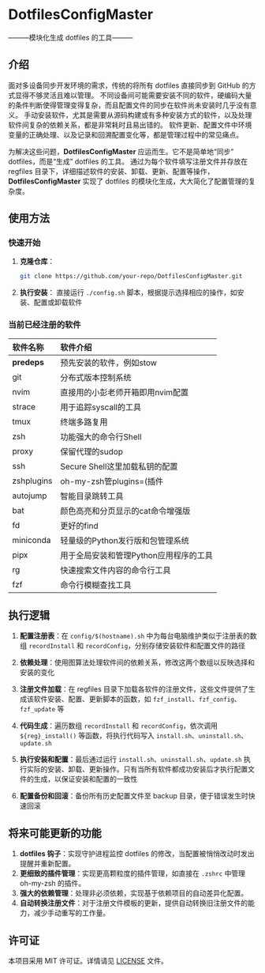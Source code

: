 # DotfilesConfigMaster

———模块化生成 dotfiles 的工具———

## 介绍

面对多设备同步开发环境的需求，传统的将所有 dotfiles 直接同步到 GitHub 的方式显得不够灵活且难以管理。
不同设备间可能需要安装不同的软件，硬编码大量的条件判断使得管理变得复杂，而且配置文件的同步在软件尚未安装时几乎没有意义。
手动安装软件，尤其是需要从源码构建或有多种安装方式的软件，以及处理软件间复杂的依赖关系，都是非常耗时且易出错的。
软件更新、配置文件中环境变量的正确处理、以及记录和回溯配置变化等，都是管理过程中的常见痛点。

为解决这些问题，**DotfilesConfigMaster** 应运而生。它不是简单地“同步” dotfiles，而是“生成” dotfiles 的工具。
通过为每个软件填写注册文件并存放在 regfiles 目录下，详细描述软件的安装、卸载、更新、配置等操作，
**DotfilesConfigMaster** 实现了 dotfiles 的模块化生成，大大简化了配置管理的复杂度。

## 使用方法

### 快速开始

1. **克隆仓库**：
   ```bash
   git clone https://github.com/your-repo/DotfilesConfigMaster.git
   ```

2. **执行安装**：
   直接运行 `./config.sh` 脚本，根据提示选择相应的操作，如安装、配置或卸载软件
   
### 当前已经注册的软件

| 软件名称 | 软件介绍 |
| :--------- | :--------------------------------------------------- |
| __predeps__ | 预先安装的软件，例如stow |
| git | 分布式版本控制系统 |
| nvim | 直接用的小彭老师开箱即用nvim配置 |
| strace | 用于追踪syscall的工具 |
| tmux | 终端多路复用 |
| zsh | 功能强大的命令行Shell |
| proxy | 保留代理的sudop |
| ssh | Secure Shell这里加载私钥的配置 |
| zshplugins | oh-my-zsh管plugins=(插件 |
| autojump | 智能目录跳转工具 |
| bat | 颜色高亮和分页显示的cat命令增强版 |
| fd | 更好的find |
| miniconda | 轻量级的Python发行版和包管理系统 |
| pipx | 用于全局安装和管理Python应用程序的工具 |
| rg | 快速搜索文件内容的命令行工具 |
| fzf | 命令行模糊查找工具 |

## 执行逻辑

1. **配置注册表**：在 `config/$(hostname).sh` 中为每台电脑维护类似于注册表的数组 `recordInstall` 和 `recordConfig`，分别存储安装软件和配置文件的路径

2. **依赖处理**：使用图算法处理软件间的依赖关系，修改这两个数组以反映选择和安装的变化

3. **注册文件加载**：在 regfiles 目录下加载各软件的注册文件，这些文件提供了生成该软件安装、配置、更新脚本的函数，如 `fzf_install`、`fzf_config`、`fzf_update` 等

4. **代码生成**：遍历数组 `recordInstall` 和 `recordConfig`，依次调用 `${reg}_install()` 等函数，将执行代码写入 `install.sh`、`uninstall.sh`、`update.sh`

5. **执行安装和配置**：最后通过运行 `install.sh`、`uninstall.sh`、`update.sh` 执行实际的安装、卸载、更新操作。只有当所有软件都成功安装后才执行配置文件的生成，以保证安装和配置的一致性

6. **配置备份和回滚**：备份所有历史配置文件至 backup 目录，便于错误发生时快速回滚

## 将来可能更新的功能

1. **dotfiles 钩子**：实现守护进程监控 dotfiles 的修改，当配置被悄悄改动时发出提醒并重新配置。
2. **更细致的插件管理**：实现更高颗粒度的插件管理，如直接在 `.zshrc` 中管理 oh-my-zsh 的插件。
3. **强大的依赖管理**：处理非必须依赖，实现基于依赖项目的自动差异化配置。
4. **自动转换注册文件**：对于注册文件模板的更新，提供自动转换旧注册文件的能力，减少手动重写的工作量。

## 许可证

本项目采用 MIT 许可证。详情请见 [LICENSE](LICENSE) 文件。


